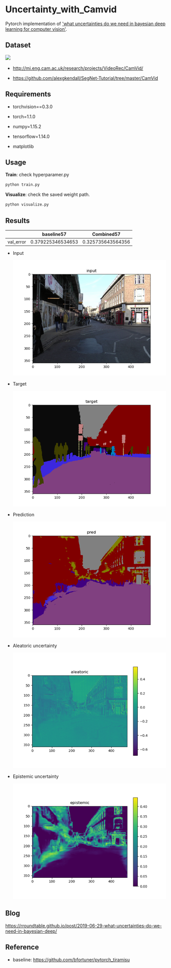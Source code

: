 # Uncertainty_with_Camvid

Pytorch implementation of ['what uncertainties do we need in bayesian deep learning for computer vision'](https://arxiv.org/abs/1703.04977).



## Dataset

![](http://mi.eng.cam.ac.uk/research/projects/VideoRec/CamVid/pr/DBOverview1_1_huff_0000964.jpg)

- http://mi.eng.cam.ac.uk/research/projects/VideoRec/CamVid/

- https://github.com/alexgkendall/SegNet-Tutorial/tree/master/CamVid

## Requirements

- torchvision==0.3.0

- torch=1.1.0
- numpy=1.15.2
- tensorflow=1.14.0
- matplotlib



## Usage

**Train**: check hyperparamer.py

```python
python train.py
```

**Visualize**: check the saved weight path.
```python
python visualize.py
```



## Results

|              | <center>baseline57</center> | <center>Combined57</center> |
| ------------ | ------------------------- | ------------------------- |
| val_error |         0.379225346534653 | 0.325735643564356 |

- Input

  ![](./combined/0-input.png)

- Target

  ![](./combined/0-target.png)

- Prediction

  ![](./combined/0-pred.png)

- Aleatoric uncertainty

  ![](./combined/0-aleatoric.png)

- Epistemic uncertainty

  ![](./combined/0-epistemic.png)
  
  



## Blog

https://rroundtable.github.io/post/2019-06-29-what-uncertainties-do-we-need-in-bayesian-deep/



## Reference

- baseline: https://github.com/bfortuner/pytorch_tiramisu

  

